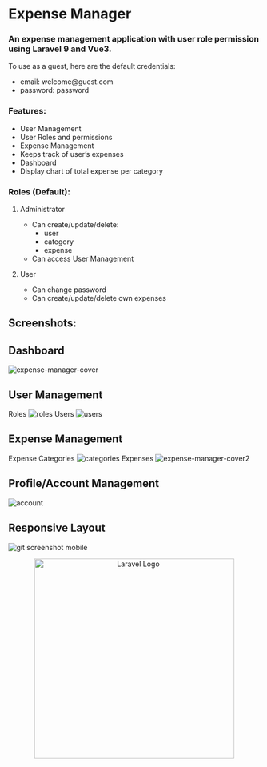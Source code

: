 # Expense Manager
### An expense management application with user role permission using Laravel 9 and Vue3.
To use as a guest, here are the default credentials:
- email: welcome@guest.&#8204;com
- password: password
### Features:
- User Management
- User Roles and permissions
- Expense Management
- Keeps track of user’s expenses
- Dashboard
- Display chart of total expense per category

### Roles (Default):
1. Administrator
   - Can create/update/delete:
        - user
        - category
        - expense
   - Can access User Management

3. User
   - Can change password
   - Can create/update/delete own expenses
  
## Screenshots:
## Dashboard
![expense-manager-cover](https://github.com/ue-an/expense-manager-vue-laravel/assets/68469141/daa08f2c-d274-4848-b52f-5abb19d2d684)

## User Management
Roles
![roles](https://github.com/ue-an/expense-manager-laravel-vue/assets/68469141/10512652-fb54-48d6-b354-69d1bc78088f)
Users
![users](https://github.com/ue-an/expense-manager-laravel-vue/assets/68469141/cb440cd1-cfad-4bbf-bffe-69f1e1d650ab)

## Expense Management
Expense Categories
![categories](https://github.com/ue-an/expense-manager-vue-laravel/assets/68469141/7c7785e3-7ebb-4882-b379-8c4823fddc5b)
Expenses
![expense-manager-cover2](https://github.com/ue-an/expense-manager-vue-laravel/assets/68469141/6296865e-6101-487e-af10-d512c83f73d2)

## Profile/Account Management
![account](https://github.com/ue-an/expense-manager-laravel-vue/assets/68469141/c1326087-30c0-4dc1-a38e-097d031599c6)

## Responsive Layout
![git screenshot mobile](https://github.com/ue-an/expense-manager-vue-laravel/assets/68469141/14eeee16-c1a0-4e37-91ec-7941b306228e)



<p align="center"><a href="https://laravel.com" target="_blank"><img src="https://raw.githubusercontent.com/laravel/art/master/logo-lockup/5%20SVG/2%20CMYK/1%20Full%20Color/laravel-logolockup-cmyk-red.svg" width="400" alt="Laravel Logo"></a></p>
